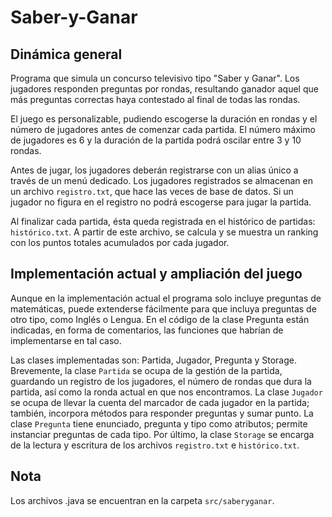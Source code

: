 # Saber-y-Ganar
## Dinámica general
Programa que simula un concurso televisivo tipo "Saber y Ganar". Los jugadores responden preguntas por rondas, resultando ganador aquel que más preguntas correctas haya contestado al final de todas las rondas.

El juego es personalizable, pudiendo escogerse la duración en rondas y el número de jugadores antes de comenzar cada partida. El número máximo de jugadores es 6 y la duración de la partida podrá oscilar entre 3 y 10 rondas. 

Antes de jugar, los jugadores deberán registrarse con un alias único a través de un menú dedicado. Los jugadores registrados se almacenan en un archivo `registro.txt`, que hace las veces de base de datos. Si un jugador no figura en el registro no podrá escogerse para jugar la partida. 

Al finalizar cada partida, ésta queda registrada en el histórico de partidas: `histórico.txt`. A partir de este archivo, se calcula y se muestra un ranking con los puntos totales acumulados por cada jugador.

## Implementación actual y ampliación del juego
Aunque en la implementación actual el programa solo incluye preguntas de matemáticas, puede extenderse fácilmente para que incluya preguntas de otro tipo, como Inglés o Lengua. En el código de la clase Pregunta están indicadas, en forma de comentarios, las funciones que habrían de implementarse en tal caso.

Las clases implementadas son: Partida, Jugador, Pregunta y Storage. Brevemente, la clase `Partida` se ocupa de la gestión de la partida, guardando un registro de los jugadores, el número de rondas que dura la partida, así como la ronda actual en que nos encontramos. La clase `Jugador` se ocupa de llevar la cuenta del marcador de cada jugador en la partida; también, incorpora métodos para responder preguntas y sumar punto. La clase `Pregunta` tiene enunciado, pregunta y tipo como atributos; permite instanciar preguntas de cada tipo. Por último, la clase `Storage` se encarga de la lectura y escritura de los archivos `registro.txt` e `histórico.txt`.

## Nota
Los archivos .java se encuentran en la carpeta `src/saberyganar`.
